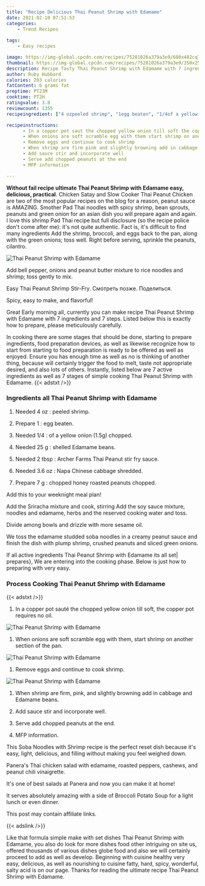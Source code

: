 ```yaml
---
title: "Recipe Delicious Thai Peanut Shrimp with Edamame"
date: 2021-02-10 07:51:53
categories:
    - Trend Recipes
    
tags:
    - Easy recipes

image: https://img-global.cpcdn.com/recipes/75281026a379a3e9/680x482cq70/thai-peanut-shrimp-with-edamame-recipe-main-photo.jpg
thumbnail: https://img-global.cpcdn.com/recipes/75281026a379a3e9/350x250cq70/thai-peanut-shrimp-with-edamame-recipe-main-photo.jpg
description: Recipe Tasty Thai Peanut Shrimp with Edamame with 7 ingredients and 7 stages of easy cooking.
author: Ruby Hubbard
calories: 203 calories
fatContent: 6 grams fat
preptime: PT23M
cooktime: PT2H
ratingvalue: 3.8
reviewcount: 1355
recipeingredient: ["4 ozpeeled shrimp", "1egg beaten", "1/4of a yellow onion 15g chopped", "25 gshelled Edamame beans", "2 tbspArcher Farms Thai Peanut stir fry sauce", "3.6 ozNapa Chinese cabbage shredded", "7 gchopped honey roasted peanuts chopped"]

recipeinstructions: 
      - In a copper pot saut the chopped yellow onion till soft the copper pot requires no oil 
      - When onions are soft scramble egg with them start shrimp on another section of the pan 
      - Remove eggs and continue to cook shrimp 
      - When shrimp are firm pink and slightly browning add in cabbage and Edamame beans 
      - Add sauce stir and incorporate well 
      - Serve add chopped peanuts at the end 
      - MFP information

---
```




**Without fail recipe ultimate Thai Peanut Shrimp with Edamame easy, delicious, practical**. Chicken Satay and Slow Cooker Thai Peanut Chicken are two of the most popular recipes on the blog for a reason, peanut sauce is AMAZING. Smother Pad Thai noodles with spicy shrimp, bean sprouts, peanuts and green onion for an asian dish you will prepare again and again. I love this shrimp Pad Thai recipe but full disclosure (so the recipe police don&#39;t come after me): it&#39;s not quite authentic. Fact is, it&#39;s difficult to find many ingredients Add the shrimp, broccoli, and eggs back to the pan, along with the green onions; toss well. Right before serving, sprinkle the peanuts, cilantro.


![Thai Peanut Shrimp with Edamame](https://img-global.cpcdn.com/recipes/75281026a379a3e9/680x482cq70/thai-peanut-shrimp-with-edamame-recipe-main-photo.jpg "Thai Peanut Shrimp with Edamame")



Add bell pepper, onions and peanut butter mixture to rice noodles and shrimp; toss gently to mix.

Easy Thai Peanut Shrimp Stir-Fry. Смотреть позже. Поделиться.

Spicy, easy to make, and flavorful!


Great Early morning all, currently you can make recipe Thai Peanut Shrimp with Edamame with 7 ingredients and 7 steps. Listed below this is exactly how to prepare, please meticulously carefully.

In cooking there are some stages that should be done, starting to prepare ingredients, food preparation devices, as well as likewise recognize how to start from starting to food preparation is ready to be offered as well as enjoyed. Ensure you has enough time as well as no is thinking of another thing, because will certainly trigger the food to melt, taste not appropriate desired, and also lots of others. Instantly, listed below are 7 active ingredients as well as 7 stages of simple cooking Thai Peanut Shrimp with Edamame.
{{< adstxt />}}

### Ingredients all Thai Peanut Shrimp with Edamame


1. Needed 4 oz : peeled shrimp.

1. Prepare 1 : egg beaten.

1. Needed 1/4 : of a yellow onion (1.5g) chopped.

1. Needed 25 g : shelled Edamame beans.

1. Needed 2 tbsp : Archer Farms Thai Peanut stir fry sauce.

1. Needed 3.6 oz : Napa Chinese cabbage shredded.

1. Prepare 7 g : chopped honey roasted peanuts chopped.


Add this to your weeknight meal plan!

Add the Sriracha mixture and cook, stirring Add the soy sauce mixture, noodles and edamame, herbs and the reserved cooking water and toss.

Divide among bowls and drizzle with more sesame oil.

We toss the edamame studded soba noodles in a creamy peanut sauce and finish the dish with plump shrimp, crushed peanuts and sliced green onions.


If all active ingredients Thai Peanut Shrimp with Edamame its all set| prepares}, We are entering into the cooking phase. Below is just how to preparing with very easy.

### Process Cooking Thai Peanut Shrimp with Edamame

{{< adstxt />}}


1. In a copper pot sauté the chopped yellow onion till soft, the copper pot requires no oil.



![Thai Peanut Shrimp with Edamame](https://img-global.cpcdn.com/steps/271c5d223b5ea027/160x128cq70/thai-peanut-shrimp-with-edamame-recipe-step-1-photo.jpg" "Thai Peanut Shrimp with Edamame")



1. When onions are soft scramble egg with them, start shrimp on another section of the pan.



![Thai Peanut Shrimp with Edamame](https://img-global.cpcdn.com/steps/656abbf9f77a1653/160x128cq70/thai-peanut-shrimp-with-edamame-recipe-step-2-photo.jpg" "Thai Peanut Shrimp with Edamame")



1. Remove eggs and continue to cook shrimp.



![Thai Peanut Shrimp with Edamame](https://img-global.cpcdn.com/steps/282b2a7930b7a4b2/160x128cq70/thai-peanut-shrimp-with-edamame-recipe-step-3-photo.jpg" "Thai Peanut Shrimp with Edamame")



1. When shrimp are firm, pink, and slightly browning add in cabbage and Edamame beans.



1. Add sauce stir and incorporate well.



1. Serve add chopped peanuts at the end.



1. MFP information.




This Soba Noodles with Shrimp recipe is the perfect reset dish because it&#39;s easy, light, delicious, and filling without making you feel weighed down.

Panera&#39;s Thai chicken salad with edamame, roasted peppers, cashews, and peanut chili vinaigrette.

It&#39;s one of best salads at Panera and now you can make it at home!

It serves absolutely amazing with a side of Broccoli Potato Soup for a light lunch or even dinner.

This post may contain affiliate links.


{{< adslink />}}

Like that formula simple make with set dishes Thai Peanut Shrimp with Edamame, you also do look for more dishes food other intriguing on site us, offered thousands of various dishes globe food and also we will certainly proceed to add as well as develop. Beginning with cuisine healthy very easy, delicious, as well as nourishing to cuisine fatty, hard, spicy, wonderful, salty acid is on our page. Thanks for reading the ultimate recipe Thai Peanut Shrimp with Edamame.
